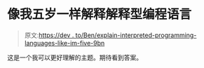 # 像我五岁一样解释解释型编程语言

> 原文:[https://dev . to/Ben/explain-interpreted-programming-languages-like-im-five-9bn](https://dev.to/ben/explain-interpreted-programming-languages-like-im-five-9bn)

这是一个我可以更好理解的主题。期待看到答案。